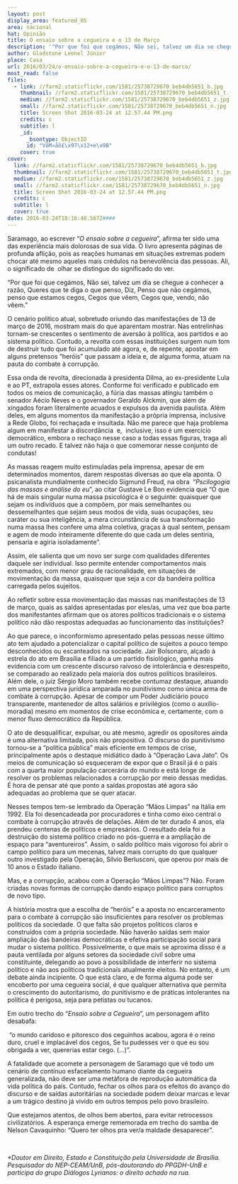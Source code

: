 ```yaml
---
layout: post
display_area: featured_05
area: nacional
hat: Opinião
title: O ensaio sobre a cegueira e o 13 de Março
description: '"Por que foi que cegámos, Não sei, talvez um dia se chegue a conhecer a razão, Queres que te diga o que penso, Diz, Pens'
author: Gladstone Leonel Júnior
place: Casa
url: 2016/03/24/o-ensaio-sobre-a-cegueira-e-o-13-de-marco/
most_read: false
files:
  - link: //farm2.staticflickr.com/1581/25738729670_beb4db5651_b.jpg
    thumbnail: //farm2.staticflickr.com/1581/25738729670_beb4db5651_t.jpg
    medium: //farm2.staticflickr.com/1581/25738729670_beb4db5651_z.jpg
    small: //farm2.staticflickr.com/1581/25738729670_beb4db5651_n.jpg
    title: Screen Shot 2016-03-24 at 12.57.44 PM.png
    credits: c
    subtitle: l
    _id:
      _bsontype: ObjectID
      id: "VôM»åõ£\x97\x12+e\x9B"
    cover: true
cover:
  link: //farm2.staticflickr.com/1581/25738729670_beb4db5651_b.jpg
  thumbnail: //farm2.staticflickr.com/1581/25738729670_beb4db5651_t.jpg
  medium: //farm2.staticflickr.com/1581/25738729670_beb4db5651_z.jpg
  small: //farm2.staticflickr.com/1581/25738729670_beb4db5651_n.jpg
  title: Screen Shot 2016-03-24 at 12.57.44 PM.png
  credits: c
  subtitle: l
  cover: true
date: 2016-03-24T18:16:48.567Z####
---
```

<p>Saramago, ao escrever &ldquo;<em>O ensaio sobre a cegueira</em>&rdquo;, afirma ter sido uma das experi&ecirc;ncia mais dolorosas de sua vida. O livro apresenta p&aacute;ginas de profunda afli&ccedil;&atilde;o, pois as rea&ccedil;&otilde;es humanas em situa&ccedil;&otilde;es extremas podem chocar at&eacute; mesmo aqueles mais cr&eacute;dulos na benevol&ecirc;ncia das pessoas. Ali, o significado de &nbsp;olhar se distingue do significado do ver.</p>

<p>&ldquo;Por que foi que ceg&aacute;mos, N&atilde;o sei, talvez um dia se chegue a conhecer a raz&atilde;o, Queres que te diga o que penso, Diz, Penso que n&atilde;o ceg&aacute;mos, penso que estamos cegos, Cegos que v&ecirc;em, Cegos que, vendo, n&atilde;o v&ecirc;em.&rdquo;</p>

<p>O cen&aacute;rio pol&iacute;tico atual, sobretudo oriundo das manifesta&ccedil;&otilde;es de 13 de mar&ccedil;o de 2016, mostram mais do que aparentam mostrar. Nas entrelinhas tornam-se crescentes o sentimento de avers&atilde;o &agrave; pol&iacute;tica, aos partidos e ao sistema pol&iacute;tico. Contudo, a revolta com essas institui&ccedil;&otilde;es surgem num tom de destruir tudo que foi acumulado at&eacute; agora, e, de repente, apostar em alguns pretensos &ldquo;her&oacute;is&rdquo; que passam a ideia e, de alguma forma, atuam na pauta do combate &agrave; corrup&ccedil;&atilde;o.</p>

<p>Essa onda de revolta, direcionada &agrave; presidenta Dilma, ao ex-presidente Lula e ao PT, extrapola esses atores. Conforme foi verificado e publicado em todos os meios de comunica&ccedil;&atilde;o, a f&uacute;ria das massas atingiu tamb&eacute;m o senador A&eacute;cio Neves e o governador Geraldo Alckmin, que al&eacute;m de xingados foram literalmente acuados e expulsos da avenida paulista. Al&eacute;m deles, em alguns momentos da manifesta&ccedil;&atilde;o a pr&oacute;pria imprensa, inclusive a Rede Globo, foi recha&ccedil;ada e insultada. N&atilde;o me parece que haja problema algum em manifestar a discord&acirc;ncia &nbsp;e,&nbsp; inclusive, isso &eacute; um exerc&iacute;cio democr&aacute;tico, embora o recha&ccedil;o nesse caso a todas essas figuras, traga ali um outro recado. E talvez n&atilde;o haja o que comemorar nesse conjunto de condutas!</p>

<p>As massas reagem muito estimuladas pela imprensa, apesar de em determinados momentos, darem respostas diversas ao que ela aponta. O psicanalista mundialmente conhecido Sigmund Freud, na obra&nbsp; &ldquo;<em>Pscilogogia das massas e an&aacute;lise do eu</em>&rdquo;, ao citar Gustave Le Bon evidencia que &ldquo;O que h&aacute; de mais singular numa massa psicol&oacute;gica &eacute; o seguinte: quaisquer que sejam os indiv&iacute;duos que a comp&otilde;em, por mais semelhantes ou dessemelhantes que sejam seus modos de vida, suas ocupa&ccedil;&otilde;es, seu car&aacute;ter ou sua intelig&ecirc;ncia, a mera circunst&acirc;ncia de sua transforma&ccedil;&atilde;o numa massa lhes confere uma alma coletiva, gra&ccedil;as &agrave; qual sentem, pensam e agem de modo inteiramente diferente do que cada um deles sentiria, pensaria e agiria isoladamente&rdquo;.</p>

<p>Assim, ele salienta que um novo ser surge com qualidades diferentes daquele ser individual. Isso permite entender comportamentos mais extremados, com menor grau de racionalidade, em situa&ccedil;&otilde;es de movimenta&ccedil;&atilde;o da massa, quaisquer que seja a cor da bandeira pol&iacute;tica carregada pelos sujeitos.</p>

<p>Ao refletir sobre essa movimenta&ccedil;&atilde;o das massas nas manifesta&ccedil;&otilde;es de 13 de mar&ccedil;o, quais as sa&iacute;das apresentadas por eles/as, uma vez que boa parte dos manifestantes afirmam que os atores pol&iacute;ticos tradicionais e o sistema pol&iacute;tico n&atilde;o d&atilde;o respostas adequadas ao funcionamento das institui&ccedil;&otilde;es?</p>

<p>Ao que parece, o inconformismo apresentado pelas pessoas nesse &uacute;ltimo ato tem ajudado a potencializar o capital pol&iacute;tico de sujeitos a pouco tempo desconhecidos ou escanteados na sociedade. Jair Bolsonaro, al&ccedil;ado &agrave; estrela do ato em Bras&iacute;lia e filiado a um partido fisiol&oacute;gico, ganha mais evidencia com um crescente discurso raivoso de intoler&acirc;ncia e desrespeito, se comparado ao realizado pela maioria dos outros pol&iacute;ticos brasileiros. Al&eacute;m dele, o juiz S&eacute;rgio Moro tamb&eacute;m recebe contumaz destaque, atuando em uma perspectiva jur&iacute;dica amparada no punitivismo como &uacute;nica arma de combate &agrave; corrup&ccedil;&atilde;o. Apesar de compor um Poder Judici&aacute;rio pouco transparente, mantenedor de altos sal&aacute;rios e privil&eacute;gios (como o aux&iacute;lio-moradia) mesmo em momentos de crise econ&ocirc;mica e, certamente, com o menor fluxo democr&aacute;tico da Rep&uacute;blica.</p>

<p>O ato de desqualificar, expulsar, ou at&eacute; mesmo, agredir os opositores ainda &eacute; uma alternativa limitada, pois n&atilde;o propositiva. O discurso do punitivismo tornou-se a &ldquo;pol&iacute;tica p&uacute;blica&rdquo; mais eficiente em tempos de crise, principalmente ap&oacute;s o destaque midi&aacute;tico dado &agrave; &ldquo;Opera&ccedil;&atilde;o Lava Jato&rdquo;. Os meios de comunica&ccedil;&atilde;o s&oacute; esqueceram de expor que o Brasil j&aacute; &eacute; o pa&iacute;s com a quarta maior popula&ccedil;&atilde;o carcer&aacute;ria do mundo e est&aacute; longe de resolver os problemas relacionados a corrup&ccedil;&atilde;o por meio dessas medidas. &Eacute; hora de pensar at&eacute; que ponto a sa&iacute;das propostas at&eacute; agora s&atilde;o adequadas ao problema que se quer atacar.</p>

<p>Nesses tempos tem-se lembrado da Opera&ccedil;&atilde;o &ldquo;M&atilde;os Limpas&rdquo; na It&aacute;lia em 1992. Ela foi desencadeada por procuradores e tinha como eixo central o combate &agrave; corrup&ccedil;&atilde;o atrav&eacute;s de dela&ccedil;&otilde;es. Al&eacute;m de ter durado 4 anos, ela prendeu centenas de pol&iacute;ticos e empres&aacute;rios. O resultado dela foi a destrui&ccedil;&atilde;o do sistema pol&iacute;tico criado no p&oacute;s-guerra e a amplia&ccedil;&atilde;o de espa&ccedil;o para &ldquo;aventureiros&rdquo;. Assim, o saldo pol&iacute;tico mais vigoroso foi abrir o campo pol&iacute;tico para um mecenas, talvez mais corrupto do que qualquer outro investigado pela Opera&ccedil;&atilde;o, S&iacute;lvio Berlusconi, que operou por mais de 10 anos o Estado italiano.</p>

<p>Mas, e a corrup&ccedil;&atilde;o, acabou com a Opera&ccedil;&atilde;o &ldquo;M&atilde;os Limpas&rdquo;? N&atilde;o. Foram criadas novas formas de corrup&ccedil;&atilde;o dando espa&ccedil;o pol&iacute;tico para corruptos de novo tipo. &nbsp;&nbsp;&nbsp;&nbsp;&nbsp;</p>

<p>A hist&oacute;ria mostra que a escolha de &ldquo;her&oacute;is&rdquo; e a aposta no encarceramento para o combate &agrave; corrup&ccedil;&atilde;o s&atilde;o insuficientes para resolver os problemas pol&iacute;ticos da sociedade. O que falta s&atilde;o projetos pol&iacute;ticos claros e constru&iacute;dos com a pr&oacute;pria sociedade. N&atilde;o haver&atilde;o sa&iacute;das sem maior amplia&ccedil;&atilde;o das bandeiras democr&aacute;ticas e efetiva participa&ccedil;&atilde;o social para mudar o sistema pol&iacute;tico. Possivelmente, o que mais se aproxima disso &eacute; a pauta ventilada por alguns setores da sociedade civil sobre uma constituinte, delegando ao povo a possibilidade de interferir no sistema pol&iacute;tico e n&atilde;o aos pol&iacute;ticos tradicionais atualmente eleitos. No entanto, &eacute; um debate ainda incipiente. O que est&aacute; claro, e de forma alguma pode ser encoberto por uma cegueira social, &eacute; que qualquer alternativa que permita o crescimento do autoritarismo, do punitivismo e de pr&aacute;ticas intolerantes na pol&iacute;tica &eacute; perigosa, seja para petistas ou tucanos. &nbsp;&nbsp;&nbsp;&nbsp;&nbsp;</p>

<p>Em outro trecho do &ldquo;<em>Ensaio sobre a Cegueira</em>&rdquo;, um personagem aflito desabafa:</p>

<p>&nbsp;&ldquo;o mundo caridoso e pitoresco dos ceguinhos acabou, agora &eacute; o reino duro, cruel e implac&aacute;vel dos cegos, Se tu pudesses ver o que eu sou obrigada a ver, quererias estar cego. (...)&rdquo;.</p>

<p>A fatalidade que acomete a personagem de Saramago que v&ecirc; todo um cen&aacute;rio de cont&iacute;nuo esfacelamento humano diante da cegueira generalizada, n&atilde;o deve ser uma met&aacute;fora de reprodu&ccedil;&atilde;o autom&aacute;tica da vida pol&iacute;tica do pa&iacute;s. Contudo, fechar os olhos para os efeitos do avan&ccedil;o do discurso e de sa&iacute;das autorit&aacute;rias na sociedade podem deixar marcas e levar a um tr&aacute;gico destino j&aacute; vivido em outros tempos pelo povo brasileiro.</p>

<p>Que estejamos atentos, de olhos bem abertos, para evitar retrocessos civilizat&oacute;rios. A esperan&ccedil;a emerge rememorada em trecho do samba de Nelson Cavaquinho: &ldquo;Quero ter olhos pra ver/a maldade desaparecer&rdquo;.</p>

<p>&nbsp;</p>

<p><em>*Doutor em Direito, Estado e Constitui&ccedil;&atilde;o pela Universidade de Bras&iacute;lia. Pesquisador do NEP-CEAM/UnB, p&oacute;s-doutorando do PPGDH-UnB e participa do grupo Di&aacute;logos Lyrianos: o direito achado na rua.</em></p>

